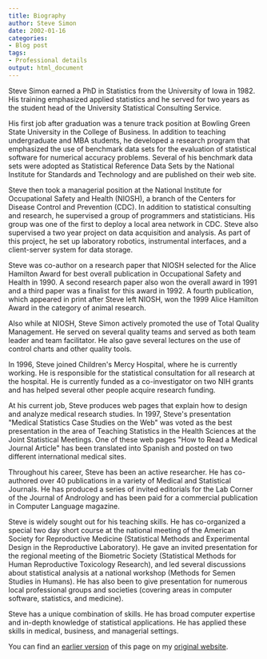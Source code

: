 ```yaml
---
title: Biography
author: Steve Simon
date: 2002-01-16
categories:
- Blog post
tags:
- Professional details
output: html_document
---
```

Steve Simon earned a PhD in Statistics from the University of Iowa in
1982. His training emphasized applied statistics and he served for two
years as the student head of the University Statistical Consulting
Service.

His first job after graduation was a tenure track position at Bowling
Green State University in the College of Business. In addition to
teaching undergraduate and MBA students, he developed a research
program that emphasized the use of benchmark data sets for the
evaluation of statistical software for numerical accuracy problems.
Several of his benchmark data sets were adopted as Statistical
Reference Data Sets by the National Institute for Standards and
Technology and are published on their web site.

Steve then took a managerial position at the National Institute for
Occupational Safety and Health (NIOSH), a branch of the Centers for
Disease Control and Prevention (CDC). In addition to statistical
consulting and research, he supervised a group of programmers and
statisticians. His group was one of the first to deploy a local area
network in CDC. Steve also supervised a two year project on data
acquisition and analysis. As part of this project, he set up
laboratory robotics, instrumental interfaces, and a client-server
system for data storage.

Steve was co-author on a research paper that NIOSH selected for the
Alice Hamilton Award for best overall publication in Occupational
Safety and Health in 1990. A second research paper also won the
overall award in 1991 and a third paper was a finalist for this award
in 1992. A fourth publication, which appeared in print after Steve
left NIOSH, won the 1999 Alice Hamilton Award in the category of
animal research.

Also while at NIOSH, Steve Simon actively promoted the use of Total
Quality Management. He served on several quality teams and served as
both team leader and team facilitator. He also gave several lectures
on the use of control charts and other quality tools.

In 1996, Steve joined Children's Mercy Hospital, where he is
currently working. He is responsible for the statistical consultation
for all research at the hospital. He is currently funded as a
co-investigator on two NIH grants and has helped several other people
acquire research funding.

At his current job, Steve produces web pages that explain how to
design and analyze medical research studies. In 1997, Steve's
presentation "Medical Statistics Case Studies on the Web" was voted
as the best presentation in the area of Teaching Statistics in the
Health Sciences at the Joint Statistical Meetings. One of these web
pages "How to Read a Medical Journal Article" has been translated
into Spanish and posted on two different international medical sites.

Throughout his career, Steve has been an active researcher. He has
co-authored over 40 publications in a variety of Medical and
Statistical Journals. He has produced a series of invited editorials
for the Lab Corner of the Journal of Andrology and has been paid for a
commercial publication in Computer Language magazine.

Steve is widely sought out for his teaching skills. He has
co-organized a special two day short course at the national meeting of
the American Society for Reproductive Medicine (Statistical Methods
and Experimental Design in the Reproductive Laboratory). He gave an
invited presentation for the regional meeting of the Biometric Society
(Statistical Methods for Human Reproductive Toxicology Research), and
led several discussions about statistical analysis at a national
workshop (Methods for Semen Studies in Humans). He has also been to
give presentation for numerous local professional groups and societies
(covering areas in computer software, statistics, and medicine).

Steve has a unique combination of skills. He has broad computer
expertise and in-depth knowledge of statistical applications. He has
applied these skills in medical, business, and managerial settings.

You can find an [earlier version][sim1] of this page on my [original website][sim2].

[sim1]: http://www.pmean.com/02/biography.html
[sim2]: http://www.pmean.com/original_site.html

